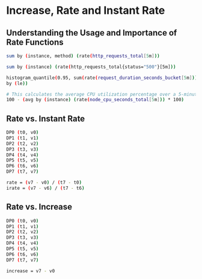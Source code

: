 # Increase, Rate and Instant Rate


## Understanding the Usage and Importance of Rate Functions


```bash
sum by (instance, method) (rate(http_requests_total[5m]))
```


```bash
sum by (instance) (rate(http_requests_total{status="500"}[5m]))
```


```bash
histogram_quantile(0.95, sum(rate(request_duration_seconds_bucket[5m]))
by (le))
```


```bash
# This calculates the average CPU utilization percentage over a 5-minute window.
100 - (avg by (instance) (rate(node_cpu_seconds_total[5m])) * 100)
```


## Rate vs. Instant Rate


```bash
DP0 (t0, v0)
DP1 (t1, v1)
DP2 (t2, v2)
DP3 (t3, v3)
DP4 (t4, v4)
DP5 (t5, v5)
DP6 (t6, v6)
DP7 (t7, v7)
```


```bash
rate = (v7 - v0) / (t7 - t0)
irate = (v7 - v6) / (t7 - t6)
```


## Rate vs. Increase


```bash
DP0 (t0, v0)
DP1 (t1, v1)
DP2 (t2, v2)
DP3 (t3, v3)
DP4 (t4, v4)
DP5 (t5, v5)
DP6 (t6, v6)
DP7 (t7, v7)
```


```bash
increase = v7 - v0
```
